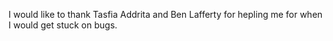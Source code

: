 I would like to thank Tasfia Addrita and Ben Lafferty for hepling me for when I would get stuck on bugs.
